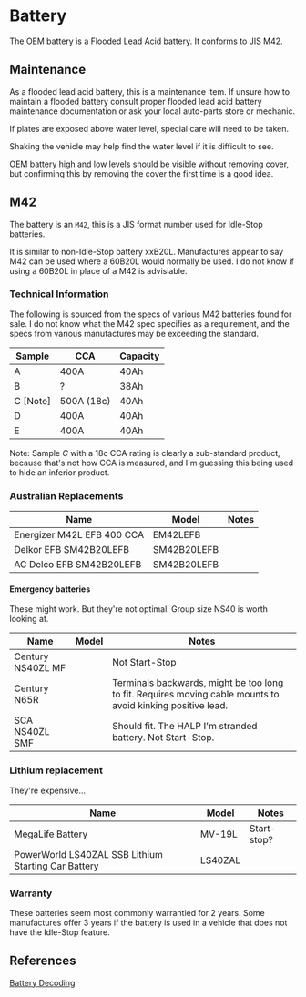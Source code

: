 # Battery

The OEM battery is a Flooded Lead Acid battery.  It conforms to JIS M42.


## Maintenance

As a flooded lead acid battery, this is a maintenance item.  If unsure how to
maintain a flooded battery consult proper flooded lead acid battery maintenance
documentation or ask your local auto-parts store or mechanic.

If plates are exposed above water level, special care will need to be taken.

Shaking the vehicle may help find the water level if it is difficult to see.

OEM battery high and low levels should be visible without removing cover, but
confirming this by removing the cover the first time is a good idea.


## M42

The battery is an `M42`, this is a JIS format number used for Idle-Stop batteries.

It is similar to non-Idle-Stop battery xxB20L.  Manufactures appear to say
M42 can be used where a 60B20L would normally be used.  I do not know if
using a 60B20L in place of a M42 is advisiable.


### Technical Information

The following is sourced from the specs of various M42 batteries found for
sale. I do not know what the M42 spec specifies as a requirement, and the
specs from various manufactures may be exceeding the standard.

|   Sample |        CCA | Capacity |
| -------- | ---------- | -------- |
| A        | 400A       | 40Ah     |
| B        | ?          | 38Ah     |
| C [Note] | 500A (18c) | 40Ah     |
| D        | 400A       | 40Ah     |
| E        | 400A       | 40Ah     |

Note: Sample *C* with a 18c CCA rating is clearly a sub-standard product, because
that's not how CCA is measured, and I'm guessing this being used to hide an
inferior product.


### Australian Replacements

| Name                       | Model          | Notes  |
| -------------------------- | -------------- | ------ |
| Energizer M42L EFB 400 CCA | EM42LEFB       |        |
| Delkor EFB SM42B20LEFB     | SM42B20LEFB    |        |
| AC Delco EFB SM42B20LEFB   | SM42B20LEFB    |        |


#### Emergency batteries

These might work.  But they're not optimal.
Group size NS40 is worth looking at.

| Name                       | Model          | Notes  |
| -------------------------- | -------------- | ------ |
| Century NS40ZL MF          |                | Not Start-Stop |
| Century N65R               |                | Terminals backwards, might be too long to fit.  Requires moving cable mounts to avoid kinking positive lead. |
| SCA NS40ZL SMF             |                | Should fit.  The HALP I'm stranded battery.  Not Start-Stop.    |

### Lithium replacement


They're expensive...

| Name                       | Model          | Notes  |
| -------------------------- | -------------- | ------ |
| MegaLife Battery           | MV-19L         | Start-stop? |
| PowerWorld LS40ZAL SSB Lithium Starting Car Battery | LS40ZAL |  |



### Warranty

These batteries seem most commonly warrantied for 2 years.  Some manufactures
offer 3 years if the battery is used in a vehicle that does not have the
Idle-Stop feature.


## References

[Battery Decoding](https://www.daihatsu.co.jp/accessory/mokuteki/mordal_battery.htm)
